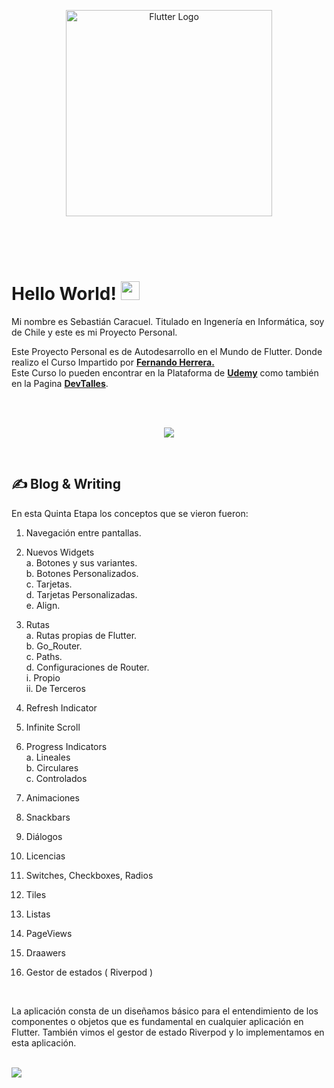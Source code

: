 <p align="center">
  <a href="#" target="blank"><img src="https://storage.googleapis.com/cms-storage-bucket/6a07d8a62f4308d2b854.svg" width="330" alt="Flutter Logo" /></a>
</p>

<br>
<br>
<br>

# Hello World! <img src="https://raw.githubusercontent.com/MartinHeinz/MartinHeinz/master/wave.gif" width="30px" height="30px" />

Mi nombre es Sebastián Caracuel. Titulado en Ingenería en Informática, soy de Chile y este es mi Proyecto Personal.

Este Proyecto Personal es de Autodesarrollo en el Mundo de Flutter.
Donde realizo el Curso Impartido por <a href="https://gist.github.com/Klerith"><b>Fernando Herrera.</b></a><br>
Este Curso lo pueden encontrar en la Plataforma de <a href="https://www.udemy.com/course/flutter-cero-a-experto/?kw=flutter&src=sac"><b>Udemy</b></a> como también en la Pagina <a href="https://cursos.devtalles.com/"><b>DevTalles</b></a>. 


<br>
<br>
<p align="center">
  <a href="https://skillicons.dev">
    <img src="https://skillicons.dev/icons?i=flutter,dart,vscode&perline=14" />
  </a>
</p>


<br>

## &#x270d; Blog & Writing

En esta Quinta Etapa los conceptos que se vieron fueron:
<br>
1. Navegación entre pantallas.
2. Nuevos Widgets <br>
    a. Botones y sus variantes.<br>
    b. Botones Personalizados.<br>
    c. Tarjetas.<br>
    d. Tarjetas Personalizadas.<br>
    e. Align.<br>
3. Rutas <br>
    a. Rutas propias de Flutter.<br>
    b. Go_Router.<br>
    c. Paths.<br>
    d. Configuraciones de Router.<br> 
    i. Propio<br>
        ii. De Terceros<br>

4. Refresh Indicator
5. Infinite Scroll
6. Progress Indicators<br>
    a. Lineales<br>
    b. Circulares<br>
    c. Controlados<br>
7. Animaciones
8. Snackbars
9. Diálogos
10. Licencias
11. Switches, Checkboxes, Radios
12. Tiles
13. Listas
14. PageViews
15. Draawers
16. Gestor de estados ( Riverpod )

<br> 

La aplicación consta de un diseñamos básico para el entendimiento de los componentes o objetos que es fundamental en cualquier aplicación en Flutter. También vimos el gestor de estado Riverpod y lo implementamos en esta aplicación.
<br> 
<br>


[![](https://markdown-videos.deta.dev/youtube/9IZI86qKBnQ)](https://youtube.com/shorts/9IZI86qKBnQ?si=SagUq1Eqq-_Bya2w)

